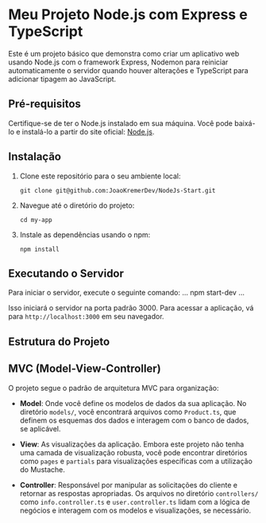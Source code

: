 # Meu Projeto Node.js com Express e TypeScript

Este é um projeto básico que demonstra como criar um aplicativo web usando Node.js com o framework Express, Nodemon para reiniciar automaticamente o servidor quando houver alterações e TypeScript para adicionar tipagem ao JavaScript.

## Pré-requisitos

Certifique-se de ter o Node.js instalado em sua máquina. Você pode baixá-lo e instalá-lo a partir do site oficial: [Node.js](https://nodejs.org/).

## Instalação

1. Clone este repositório para o seu ambiente local:

    ```
    git clone git@github.com:JoaoKremerDev/NodeJs-Start.git
    ```

2. Navegue até o diretório do projeto:

    ```
    cd my-app
    ```

3. Instale as dependências usando o npm:

    ```
    npm install
    ```

## Executando o Servidor

Para iniciar o servidor, execute o seguinte comando: 
...
npm start-dev
...


Isso iniciará o servidor na porta padrão 3000. Para acessar a aplicação, vá para `http://localhost:3000` em seu navegador.

## Estrutura do Projeto


## MVC (Model-View-Controller)

O projeto segue o padrão de arquitetura MVC para organização:

- **Model**: Onde você define os modelos de dados da sua aplicação. No diretório `models/`, você encontrará arquivos como `Product.ts`, que definem os esquemas dos dados e interagem com o banco de dados, se aplicável.
  
- **View**: As visualizações da aplicação. Embora este projeto não tenha uma camada de visualização robusta, você pode encontrar diretórios como `pages` e `partials` para visualizações específicas com a utilização do Mustache.
  
- **Controller**: Responsável por manipular as solicitações do cliente e retornar as respostas apropriadas. Os arquivos no diretório `controllers/` como `info.controller.ts` e `user.controller.ts` lidam com a lógica de negócios e interagem com os modelos e visualizações, se necessário.




